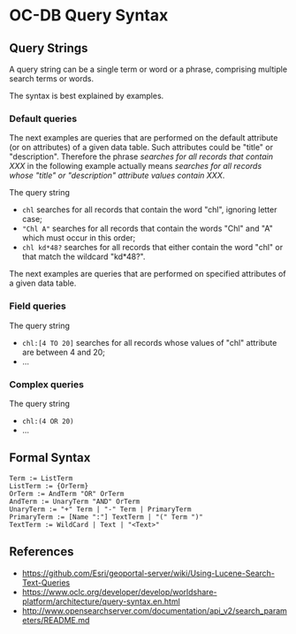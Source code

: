 # OC-DB Query Syntax

## Query Strings

A query string can be a single term or word or a phrase, comprising multiple search terms or words.

The syntax is best explained by examples.

### Default queries

The next examples are queries that are performed on the default attribute (or on attributes) of a given data table.
Such attributes could be "title" or "description". Therefore the phrase *searches for all records that contain XXX*
in the following example actually means *searches for all records whose "title" or "description"
attribute values contain XXX*.

The query string

* `chl` searches for all records that contain the word "chl", ignoring letter case;
* `"Chl A"` searches for all records that contain the words "Chl" and "A" which must occur in this order;
* `chl kd*48?` searches for all records that either contain the word "chl" or that match the wildcard "kd*48?".

The next examples are queries that are performed on specified attributes of a given data table.

### Field queries

The query string

* `chl:[4 TO 20]` searches for all records whose values of "chl" attribute are between 4 and 20;
* ...

### Complex queries

The query string

* `chl:(4 OR 20)`
* ...


## Formal Syntax

    Term := ListTerm
    ListTerm := {OrTerm}
    OrTerm := AndTerm "OR" OrTerm
    AndTerm := UnaryTerm "AND" OrTerm
    UnaryTerm := "+" Term | "-" Term | PrimaryTerm
    PrimaryTerm := [Name ":"] TextTerm | "(" Term ")"
    TextTerm := WildCard | Text | "<Text>"

## References

* https://github.com/Esri/geoportal-server/wiki/Using-Lucene-Search-Text-Queries
* https://www.oclc.org/developer/develop/worldshare-platform/architecture/query-syntax.en.html
* http://www.opensearchserver.com/documentation/api_v2/search_parameters/README.md


